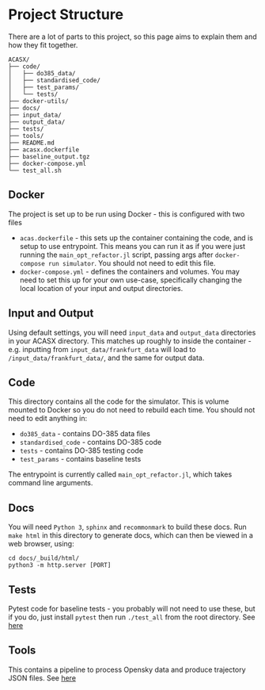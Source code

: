 Project Structure
=================

There are a lot of parts to this project, so this page aims to explain them and how they fit together.

```
ACASX/
├── code/
│   ├── do385_data/
│   ├── standardised_code/
│   ├── test_params/
│   └── tests/    
├── docker-utils/
├── docs/
├── input_data/
├── output_data/
├── tests/
├── tools/
├── README.md
├── acasx.dockerfile
├── baseline_output.tgz
├── docker-compose.yml
└── test_all.sh
```

## Docker

The project is set up to be run using Docker - this is configured with two files
* `acas.dockerfile` - this sets up the container containing the code, and is setup to use entrypoint. This means you can run it as if you were just running the `main_opt_refactor.jl` script, passing args after `docker-compose run simulator`. You should not need to edit this file.
* `docker-compose.yml` - defines the containers and volumes. You may need to set this up for your own use-case, specifically changing the local location of your input and output directories.

## Input and Output

Using default settings, you will need `input_data` and `output_data` directories in your ACASX directory. This matches up roughly to inside the container - e.g. inputting from `input_data/frankfurt_data` will load to `/input_data/frankfurt_data/`, and the same for output data.

## Code 
This directory contains all the code for the simulator. This is volume mounted to Docker so you do not need to rebuild each time. You should not need to edit anything in:
* `do385_data` - contains DO-385 data files
* `standardised_code` - contains DO-385 code
* `tests` - contains DO-385 testing code
* `test_params` - contains baseline tests

The entrypoint is currently called `main_opt_refactor.jl`, which takes command line arguments. 

## Docs

You will need `Python 3`, `sphinx` and `recommonmark` to build these docs. Run `make html` in this directory to generate docs, which can then be viewed in a web browser, using:
```
cd docs/_build/html/
python3 -m http.server [PORT]
```

## Tests 

Pytest code for baseline tests - you probably will not need to use these, but if you do, just install `pytest` then run `./test_all` from the root directory. See [here](test_details.md)

## Tools

This contains a pipeline to process Opensky data and produce trajectory JSON files. See [here](input_data.md)
